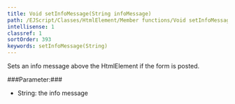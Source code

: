 ```yaml
---
title: Void setInfoMessage(String infoMessage)
path: /EJScript/Classes/HtmlElement/Member functions/Void setInfoMessage(String infoMessage)
intellisense: 1
classref: 1
sortOrder: 393
keywords: setInfoMessage(String)
---
```



Sets an info message above the HtmlElement if the form is posted.




###Parameter:###


 - String: the info message


